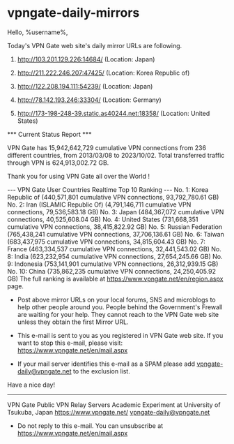 # vpngate-daily-mirrors

Hello, %username%,

Today's VPN Gate web site's daily mirror URLs are following.

1. http://103.201.129.226:14684/
   (Location: Japan)

2. http://211.222.246.207:47425/
   (Location: Korea Republic of)

3. http://122.208.194.111:54239/
   (Location: Japan)

4. http://78.142.193.246:33304/
   (Location: Germany)

5. http://173-198-248-39.static.as40244.net:18358/
   (Location: United States)


*** Current Status Report ***

VPN Gate has 15,942,642,729 cumulative VPN connections from 236 different countries, from 2013/03/08 to 2023/10/02.
Total transferred traffic through VPN is 624,913,002.72 GB.

Thank you for using VPN Gate all over the World !


--- VPN Gate User Countries Realtime Top 10 Ranking ---
No. 1: Korea Republic of (440,571,801 cumulative VPN connections, 93,792,780.61 GB)
No. 2: Iran (ISLAMIC Republic Of) (4,791,146,711 cumulative VPN connections, 79,536,583.18 GB)
No. 3: Japan (484,367,072 cumulative VPN connections, 40,525,608.04 GB)
No. 4: United States (731,668,351 cumulative VPN connections, 38,415,822.92 GB)
No. 5: Russian Federation (765,438,241 cumulative VPN connections, 37,706,136.61 GB)
No. 6: Taiwan (683,437,975 cumulative VPN connections, 34,815,604.43 GB)
No. 7: France (463,334,537 cumulative VPN connections, 32,441,543.02 GB)
No. 8: India (623,232,954 cumulative VPN connections, 27,654,245.66 GB)
No. 9: Indonesia (753,141,901 cumulative VPN connections, 26,312,939.15 GB)
No. 10: China (735,862,235 cumulative VPN connections, 24,250,405.92 GB)
The full ranking is available at https://www.vpngate.net/en/region.aspx page.


* Post above mirror URLs on your local forums, SNS and microblogs
  to help other people around you.
  People behind the Government's Frewall are waiting for your help.
  They cannot reach to the VPN Gate web site
  unless they obtain the first Mirror URL.

* This e-mail is sent to you as you registered in VPN Gate web site.
  If you want to stop this e-mail, please visit:
  https://www.vpngate.net/en/mail.aspx

* If your mail server identifies this e-mail as a SPAM
  please add vpngate-daily@vpngate.net to the exclusion list.

Have a nice day!

------------------------------------------------------
VPN Gate Public VPN Relay Servers
Academic Experiment at University of Tsukuba, Japan
https://www.vpngate.net/
vpngate-daily@vpngate.net
* Do not reply to this e-mail.
  You can unsubscribe at https://www.vpngate.net/en/mail.aspx


